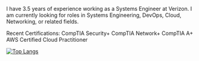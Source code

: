 I have 3.5 years of experience working as a Systems Engineer at Verizon. I am currently looking for roles in Systems Engineering, DevOps, Cloud, Networking, or related fields.

Recent Certifications: 
CompTIA Security+
CompTIA Network+
CompTIA A+
AWS Certified Cloud Practitioner

[![Top Langs](https://github-readme-stats.vercel.app/api/top-langs/?username=ashleyu&layout=compact&theme=tokyonight)](https://github.com/anuraghazra/github-readme-stats)
